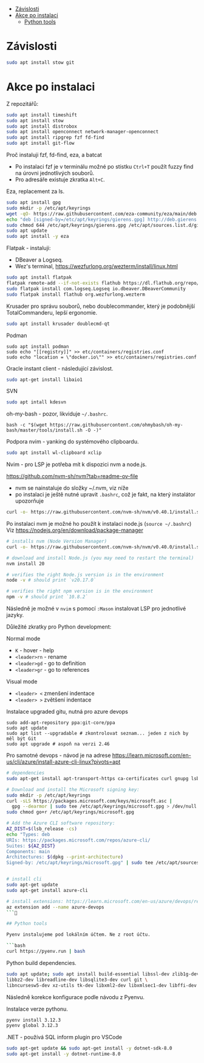 - [Závislosti](#závislosti)
- [Akce po instalaci](#akce-po-instalaci)
  - [Python tools](#python-tools)


# Závislosti

```bash
sudo apt install stow git
```

# Akce po instalaci

Z repozitářů:

```bash
sudo apt install timeshift
sudo apt install stow
sudo apt install distrobox
sudo apt install openconnect network-manager-openconnect
sudo apt install ripgrep fzf fd-find
sudo apt install git-flow
```

Proč instaluji fzf, fd-find, eza, a batcat

- Po instalaci fzf je v terminálu možné po stistku `Ctrl+T` použít fuzzy find na úrovni jednotlivých souborů.
- Pro adresáře existuje zkratka `Alt+C`.


Eza, replacement za ls.

```bash
sudo apt install gpg
sudo mkdir -p /etc/apt/keyrings
wget -qO- https://raw.githubusercontent.com/eza-community/eza/main/deb.asc | sudo gpg --dearmor -o /etc/apt/keyrings/gierens.gpg
echo "deb [signed-by=/etc/apt/keyrings/gierens.gpg] http://deb.gierens.de stable main" | sudo tee /etc/apt/sources.list.d/gierens.list
sudo chmod 644 /etc/apt/keyrings/gierens.gpg /etc/apt/sources.list.d/gierens.list
sudo apt update
sudo apt install -y eza
```

Flatpak - instaluji:

- DBeaver a Logseq.
- Wez's terminal, https://wezfurlong.org/wezterm/install/linux.html

```bash
sudo apt install flatpak
flatpak remote-add --if-not-exists flathub https://dl.flathub.org/repo/flathub.flatpakrepo
sudo flatpak install com.logseq.Logseq io.dbeaver.DBeaverCommunity
sudo flatpak install flathub org.wezfurlong.wezterm
```

Krusader pro správu souborů, nebo doublecommander, který je podobnější TotalCommanderu, lepší ergonomie.

```bash
sudo apt install krusader doublecmd-qt
```

Podman

```
sudo apt install podman
sudo echo "[[registry]]" >> etc/containers/registries.conf
sudo echo "location = \"docker.io\"" >> etc/containers/registries.conf
```

Oracle instant client - následující závislost.

```bash
sudo apt-get install libaio1
```

SVN

```bash
sudo apt intall kdesvn
```

oh-my-bash - pozor, likviduje `~/.bashrc`.

```
bash -c "$(wget https://raw.githubusercontent.com/ohmybash/oh-my-bash/master/tools/install.sh -O -)"
```

Podpora nvim - yanking do systémového clipboardu.

```bash
sudo apt install wl-clipboard xclip
```

Nvim - pro LSP je potřeba mít k dispozici nvm a node.js. 

https://github.com/nvm-sh/nvm?tab=readme-ov-file

- nvm se nainstaluje do složky ~/.nvm, viz níže
- po instalaci je ještě nutné upravit `.bashrc`, což je fakt, na který instalátor upozorňuje

```bash
curl -o- https://raw.githubusercontent.com/nvm-sh/nvm/v0.40.1/install.sh | bash
```

Po instalaci nvm je možné ho použít k instalaci node.js (`source ~/.bashrc`)
Viz https://nodejs.org/en/download/package-manager

```bash
# installs nvm (Node Version Manager)
curl -o- https://raw.githubusercontent.com/nvm-sh/nvm/v0.40.0/install.sh | bash

# download and install Node.js (you may need to restart the terminal)
nvm install 20

# verifies the right Node.js version is in the environment
node -v # should print `v20.17.0`

# verifies the right npm version is in the environment
npm -v # should print `10.8.2`
```
Následně je možné v `nvim` s pomocí `:Mason` instalovat LSP pro jednotlivé jazyky.

Důležité zkratky pro Python development:

Normal mode

- `K` - hover - help
- `<leader>rn` - rename
- `<leader>gd` - go to definition
- `<leader>gr` - go to references

Visual mode

- `<leader> <` zmenšení indentace
- `<leader> >` zvětšení indentace

Instalace upgraded gitu, nutná pro azure devops

```
sudo add-apt-repository ppa:git-core/ppa 
sudo apt update
sudo apt list --upgradable # zkontrolovat seznam... jeden z nich by měl být Git
sudo apt upgrade # aspoň na verzi 2.46
```
Pro samotné devops - návod je na adrese https://learn.microsoft.com/en-us/cli/azure/install-azure-cli-linux?pivots=apt

```bash
# dependencies
sudo apt-get install apt-transport-https ca-certificates curl gnupg lsb-release

# Download and install the Microsoft signing key:
sudo mkdir -p /etc/apt/keyrings
curl -sLS https://packages.microsoft.com/keys/microsoft.asc |
  gpg --dearmor | sudo tee /etc/apt/keyrings/microsoft.gpg > /dev/null
sudo chmod go+r /etc/apt/keyrings/microsoft.gpg

# Add the Azure CLI software repository: 
AZ_DIST=$(lsb_release -cs)
echo "Types: deb
URIs: https://packages.microsoft.com/repos/azure-cli/
Suites: ${AZ_DIST}
Components: main
Architectures: $(dpkg --print-architecture)
Signed-by: /etc/apt/keyrings/microsoft.gpg" | sudo tee /etc/apt/sources.list.d/azure-cli.sources


# install cli
sudo apt-get update
sudo apt-get install azure-cli

# install extensions: https://learn.microsoft.com/en-us/azure/devops/repos/git/share-your-code-in-git-cmdline?view=azure-devops
az extension add --name azure-devops
```

## Python tools

Pyenv instalujeme pod lokálním účtem. Ne z root účtu.

```bash
curl https://pyenv.run | bash
```

Python build dependencies.

```bash
sudo apt update; sudo apt install build-essential libssl-dev zlib1g-dev \
libbz2-dev libreadline-dev libsqlite3-dev curl git \
libncursesw5-dev xz-utils tk-dev libxml2-dev libxmlsec1-dev libffi-dev liblzma-dev
```

Následně korekce konfigurace podle návodu z Pyenvu.

Instalace verze pythonu.

```bash
pyenv install 3.12.3
pyenv global 3.12.3
```


.NET - používá SQL inform plugin pro VSCode

```bash
sudo apt-get update && sudo apt-get install -y dotnet-sdk-8.0
sudo apt-get install -y dotnet-runtime-8.0
```
